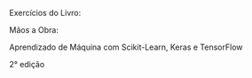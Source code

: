 Exercícios do Livro:

Mãos a Obra:

Aprendizado de Máquina com Scikit-Learn, Keras e TensorFlow

2° edição
